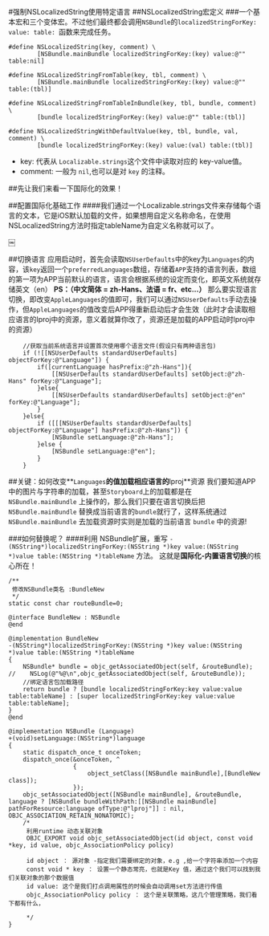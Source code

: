 
#强制NSLocalizedString使用特定语言
##NSLocalizedString宏定义
###一个基本宏和三个变体宏。不过他们最终都会调用`NSBundle`的`localizedStringForKey: value: table: `函数来完成任务。

```oc
#define NSLocalizedString(key, comment) \
	    [NSBundle.mainBundle localizedStringForKey:(key) value:@"" table:nil]
	    
#define NSLocalizedStringFromTable(key, tbl, comment) \
	    [NSBundle.mainBundle localizedStringForKey:(key) value:@"" table:(tbl)]
	    
#define NSLocalizedStringFromTableInBundle(key, tbl, bundle, comment) \
	    [bundle localizedStringForKey:(key) value:@"" table:(tbl)]
	    
#define NSLocalizedStringWithDefaultValue(key, tbl, bundle, val, comment) \
	    [bundle localizedStringForKey:(key) value:(val) table:(tbl)]
```

- key: 代表从 `Localizable.strings`这个文件中读取对应的 key-value值。
- comment: 一般为 `nil`,也可以是对 `key` 的注释。

##先让我们来看一下国际化的效果！

##配置国际化基础工作
####我们通过一个Localizable.strings文件来存储每个语言的文本，它是iOS默认加载的文件，如果想用自定义名称命名，在使用NSLocalizedString方法时指定tableName为自定义名称就可以了。

￼

##切换语言
应用启动时，首先会读取`NSUserDefaults`中的key为`Languages`的内容，该`key`返回一个`preferredLanguages`数组，存储着`APP`支持的语言列表，数组的第一项为APP当前默认的语言，语言会根据系统的设定而变化，即英文系统就存储英文（en） **PS：（中文简体 = zh-Hans、法语 = fr、etc...）**
那么要实现语言切换，即改变`AppleLanguages`的值即可，我们可以通过`NSUserDefaults`手动去操作，但`AppleLanguages`的值改变后APP得重新启动后才会生效（此时才会读取相应语言的lproj中的资源，意义着就算你改了，资源还是加载的APP启动时lproj中的资源）
```oc
    //获取当前系统语言并设置首次使用哪个语言文件(假设只有两种语言包)
    if (![[NSUserDefaults standardUserDefaults] objectForKey:@"Language"]) {
        if([currentLanguage hasPrefix:@"zh-Hans"]){
            [[NSUserDefaults standardUserDefaults] setObject:@"zh-Hans" forKey:@"Language"];
        }else{
            [[NSUserDefaults standardUserDefaults] setObject:@"en" forKey:@"Language"];
        }
    }else{
        if ([[[NSUserDefaults standardUserDefaults] objectForKey:@"Language"] hasPrefix:@"zh-Hans"]) {
            [NSBundle setLanguage:@"zh-Hans"];
        }else {
            [NSBundle setLanguage:@"en"];
        }
    }
```
##关键：如何改变**`Languages`**的值加载相应语言的**lproj**资源
我们要知道APP中的图片与字符串的加载，甚至`Storyboard`上的加载都是在 `NSBundle.mainBundle` 上操作的，那么我们只要在语言切换后把 `NSBundle.mainBundle` 替换成当前语言的`bundle`就行了，这样系统通过 `NSBundle.mainBundle` 去加载资源时实则是加载的当前语言 `bundle` 中的资源!

###如何替换呢？
####利用 NSBundle扩展，重写 `-(NSString*)localizedStringForKey:(NSString *)key value:(NSString *)value table:(NSString *)tableName` 方法。
这就是**国际化-内置语言切换**的核心所在！
```oc
/**
 修改NSBundle类名 :BundleNew
 */
static const char routeBundle=0;

@interface BundleNew : NSBundle
@end

@implementation BundleNew
-(NSString*)localizedStringForKey:(NSString *)key value:(NSString *)value table:(NSString *)tableName
{
    NSBundle* bundle = objc_getAssociatedObject(self, &routeBundle);
//    NSLog(@"%@\n",objc_getAssociatedObject(self, &routeBundle));
    //绑定语言包加载路径
    return bundle ? [bundle localizedStringForKey:key value:value table:tableName] : [super localizedStringForKey:key value:value table:tableName];
}
@end

@implementation NSBundle (Language)
+(void)setLanguage:(NSString*)language
{
    static dispatch_once_t onceToken;
    dispatch_once(&onceToken, ^
                  {
                      object_setClass([NSBundle mainBundle],[BundleNew class]);
                  });
    objc_setAssociatedObject([NSBundle mainBundle], &routeBundle, language ? [NSBundle bundleWithPath:[[NSBundle mainBundle] pathForResource:language ofType:@"lproj"]] : nil, OBJC_ASSOCIATION_RETAIN_NONATOMIC);
    /*
     利用runtime 动态关联对象
     OBJC_EXPORT void objc_setAssociatedObject(id object, const void *key, id value, objc_AssociationPolicy policy)
     
     id object ： 源对象 -指定我们需要绑定的对象，e.g ,给一个字符串添加一个内容
     const void * key ： 设置一个静态常亮，也就是Key 值，通过这个我们可以找到我们关联对象的那个数据值
     id value: 这个是我们打点调用属性的时候会自动调用set方法进行传值
     objc_AssociationPolicy policy ： 这个是关联策略，这几个管理策略，我们看下都有什么，
     
     */
}
```
